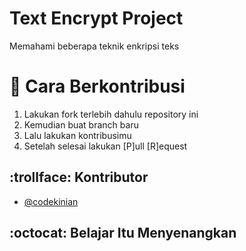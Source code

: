 # Text Encrypt Project
Memahami beberapa teknik enkripsi teks

# :pushpin: Cara Berkontribusi
1. Lakukan fork terlebih dahulu repository ini
2. Kemudian buat branch baru
3. Lalu lakukan kontribusimu
4. Setelah selesai lakukan [P]ull [R]equest

## :trollface: Kontributor
- [@codekinian](https://github.com/codekinian)

## :octocat: Belajar Itu Menyenangkan
